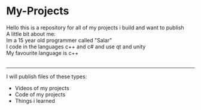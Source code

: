 # My-Projects

Hello this is a repository for all of my projects i build and want to publish
<br>
A little bit about me:
<br>Im a 15 year old programmer called "Salar" <br>
I code in the languages c++ and c# and use qt and unity<br>
My favourite language is c++
<br> <br>
<hr>
I will publish files of these types:
<ul>
  <li>Videos of my projects</li>
  <li>Code of my projects</li>
  <li>Things i learned</li>
</ul>
